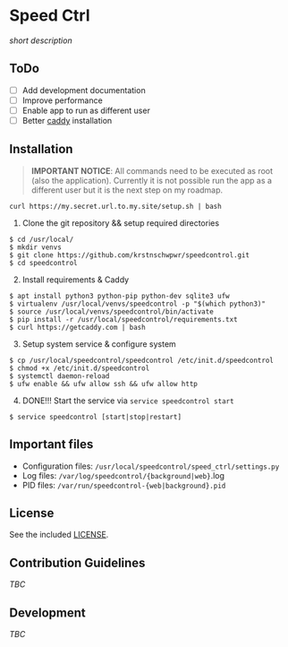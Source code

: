 # Speed Ctrl

*short description*

## ToDo

* [ ] Add development documentation
* [ ] Improve performance
* [ ] Enable app to run as different user
* [ ] Better [caddy](https://caddyserver.com/) installation

## Installation

> **IMPORTANT NOTICE**: All commands need to be executed as root (also the application).
> Currently it is not possible run the app as a different user but it is the next step on my roadmap.

```
curl https://my.secret.url.to.my.site/setup.sh | bash
```

1. Clone the git repository && setup required directories

```
$ cd /usr/local/
$ mkdir venvs
$ git clone https://github.com/krstnschwpwr/speedcontrol.git
$ cd speedcontrol
```

2. Install requirements & Caddy

```
$ apt install python3 python-pip python-dev sqlite3 ufw
$ virtualenv /usr/local/venvs/speedcontrol -p "$(which python3)"
$ source /usr/local/venvs/speedcontrol/bin/activate
$ pip install -r /usr/local/speedcontrol/requirements.txt
$ curl https://getcaddy.com | bash
``` 

3. Setup system service & configure system

```
$ cp /usr/local/speedcontrol/speedcontrol /etc/init.d/speedcontrol
$ chmod +x /etc/init.d/speedcontrol
$ systemctl daemon-reload
$ ufw enable && ufw allow ssh && ufw allow http
```

4. DONE!!! Start the service via `service speedcontrol start`

```
$ service speedcontrol [start|stop|restart]
```

## Important files

* Configuration files: `/usr/local/speedcontrol/speed_ctrl/settings.py`
* Log files: `/var/log/speedcontrol/{background|web}`.log
* PID files: `/var/run/speedcontrol-{web|background}.pid`

## License

See the included [LICENSE](LICENSE).

## Contribution Guidelines

*TBC*

## Development

*TBC*
